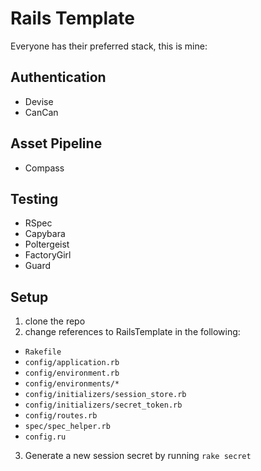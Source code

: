 # Rails Template

Everyone has their preferred stack, this is mine:

## Authentication

* Devise
* CanCan

## Asset Pipeline

* Compass

## Testing

* RSpec
* Capybara
* Poltergeist
* FactoryGirl
* Guard

## Setup

1. clone the repo
2. change references to RailsTemplate in the following:
  * `Rakefile`
  * `config/application.rb`
  * `config/environment.rb`
  * `config/environments/*`
  * `config/initializers/session_store.rb`
  * `config/initializers/secret_token.rb`
  * `config/routes.rb`
  * `spec/spec_helper.rb`
  * `config.ru`
3. Generate a new session secret by running `rake secret`
